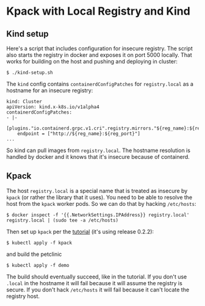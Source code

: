 # Kpack with Local Registry and Kind

## Kind setup

Here's a script that includes configuration for insecure registry. The script also starts the registry in docker and exposes it on port 5000 locally. That works for building on the host and pushing and deploying in cluster:

```
$ ./kind-setup.sh
```

The `kind` config contains `containerdConfigPatches` for `registry.local` as a hostname for an insecure registry:

```
kind: Cluster 
apiVersion: kind.x-k8s.io/v1alpha4
containerdConfigPatches: 
- |-
  [plugins."io.containerd.grpc.v1.cri".registry.mirrors."${reg_name}:${reg_port}"]
    endpoint = ["http://${reg_name}:${reg_port}"]
...
```

So kind can pull images from `registry.local`. The hostname resolution is handled by docker and it knows that it's insecure because of containerd.

## Kpack

The host `registry.local` is a special name that is treated as insecure by `kpack` (or rather the library that it uses). You need to be able to resolve the host from the `kpack` worker pods. So we can do that by hacking `/etc/hosts`:

```
$ docker inspect -f '{{.NetworkSettings.IPAddress}} registry.local' registry.local | (sudo tee -a /etc/hosts)
```

Then set up `kpack` per the [tutorial](https://github.com/pivotal/kpack/blob/master/docs/tutorial.md) (it's using release 0.2.2):

```
$ kubectl apply -f kpack
```

and build the petclinic

```
$ kubectl apply -f demo
```

The build should eventually succeed, like in the tutorial. If you don't use `.local` in the hostname it will fail because it will assume the registry is secure. If you don't hack `/etc/hosts` it will fail because it can't locate the registry host.

